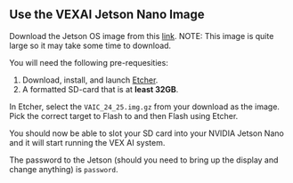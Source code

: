 ## Use the VEXAI Jetson Nano Image
Download the Jetson OS image from this [link](https://content.vexrobotics.com/V5AI/Images/Jetson/VAIC_24_25_073024.img.gz). NOTE: This image is quite large so it may take some time to download.

You will need the following pre-requesities:

1. Download, install, and launch [Etcher](https://www.balena.io/etcher). 
2. A formatted SD-card that is at **least 32GB**.

In Etcher, select the `VAIC_24_25.img.gz` from your download as the image. Pick the correct target to Flash to and then Flash using Etcher.

You should now be able to slot your SD card into your NVIDIA Jetson Nano and it will start running the VEX AI system.

The password to the Jetson (should you need to bring up the display and change anything) is `password`.
